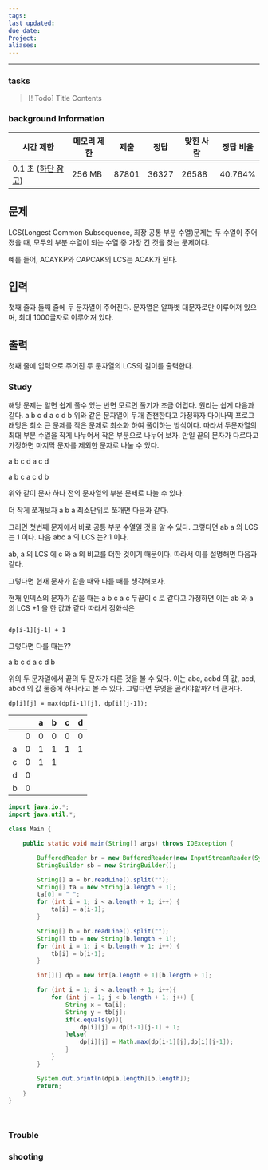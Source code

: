 ```yaml
---
tags: 
last updated: 
due date: 
Project: 
aliases:
---
```

--- 
### tasks

> [! Todo] Title
> Contents

### background Information


|시간 제한|메모리 제한|제출|정답|맞힌 사람|정답 비율|
|---|---|---|---|---|---|
|0.1 초 ([하단 참고](https://www.acmicpc.net/problem/9251#))|256 MB|87801|36327|26588|40.764%|

## 문제

LCS(Longest Common Subsequence, 최장 공통 부분 수열)문제는 두 수열이 주어졌을 때, 모두의 부분 수열이 되는 수열 중 가장 긴 것을 찾는 문제이다.

예를 들어, ACAYKP와 CAPCAK의 LCS는 ACAK가 된다.

## 입력

첫째 줄과 둘째 줄에 두 문자열이 주어진다. 문자열은 알파벳 대문자로만 이루어져 있으며, 최대 1000글자로 이루어져 있다.

## 출력

첫째 줄에 입력으로 주어진 두 문자열의 LCS의 길이를 출력한다.
### Study
해당 문제는 알면 쉽게 풀수 있는 반면 모르면 풀기가 조금 어렵다. 원리는 쉽게 다음과 같다.
a b c d 
a c d b 
위와 같은 문자열이 두개 존잰한다고 가정하자 다이나믹 프로그래밍은 최소 큰 문제를 작은 문제로 최소화 하여 풀이하는 방식이다. 따라서 두문자열의 최대 부분 수열을 작게 나누어서 작은 부분으로 나누어 보자. 
만일 끝의 문자가 다르다고 가정하면 마지막 문자를 제외한 문자로 나눌 수 있다. 

a b c d
a c d 

a b c 
a c d b 

위와 같이 문자 하나 전의 문자열의 부분 문제로 나눌 수 있다. 

더 작게 쪼개보자 
a b
a
최소단위로 쪼개면 다음과 같다. 

그러면 첫번째 문자에서 바로 공통 부분 수열일 것을 알 수 있다. 그렇다면 ab a 의 LCS 는 1 이다.
다음 abc a 의 LCS 는? 1 이다.

ab, a 의 LCS 에 c 와 a 의 비교를 더한 것이기 때문이다. 따라서 이를 설명해면 다음과 같다.

그렇다면 현재 문자가 같을 때와 다를 때를 생각해보자.

현재 인덱스의 문자가 같을 때는
a b c
a c
두끝이 c 로 같다고 가정하면 이는 ab 와 a 의 LCS +1 을 한 값과 같다 따라서 점화식은 

```

dp[i-1][j-1] + 1

```

그렇다면 다를 때는??

a b c d 
a c d b 

위의 두 문자열에서 끝의 두 문자가 다른 것을 볼 수 있다.
이는 abc, acbd 의 값, acd, abcd 의 값 둘중에 하나라고 볼 수 있다. 그렇다면 무엇을 골라야할까? 더 큰거다.

```
dp[i][j] = max(dp[i-1][j], dp[i][j-1]);
```

|     |     | a   | b   | c   | d   |
| --- | --- | --- | --- | --- | --- |
|     | 0   | 0   | 0   | 0   | 0   |
| a   | 0   | 1   | 1   | 1   | 1   |
| c   | 0   | 1   | 1   |     |     |
| d   | 0   |     |     |     |     |
| b   | 0   |     |     |     |     |



```java
import java.io.*;
import java.util.*;

class Main {

    public static void main(String[] args) throws IOException {

        BufferedReader br = new BufferedReader(new InputStreamReader(System.in));
        StringBuilder sb = new StringBuilder();

        String[] a = br.readLine().split("");
        String[] ta = new String[a.length + 1];
        ta[0] = " ";
        for (int i = 1; i < a.length + 1; i++) {
            ta[i] = a[i-1];
        }

        String[] b = br.readLine().split("");
        String[] tb = new String[b.length + 1];
        for (int i = 1; i < b.length + 1; i++) {
            tb[i] = b[i-1];
        }

        int[][] dp = new int[a.length + 1][b.length + 1];

        for (int i = 1; i < a.length + 1; i++){
            for (int j = 1; j < b.length + 1; j++) {
                String x = ta[i];
                String y = tb[j];
                if(x.equals(y)){
                    dp[i][j] = dp[i-1][j-1] + 1;
                }else{
                    dp[i][j] = Math.max(dp[i-1][j],dp[i][j-1]);
                }
            }
        }

        System.out.println(dp[a.length][b.length]);
        return;
    }
}




```


### Trouble





### shooting
